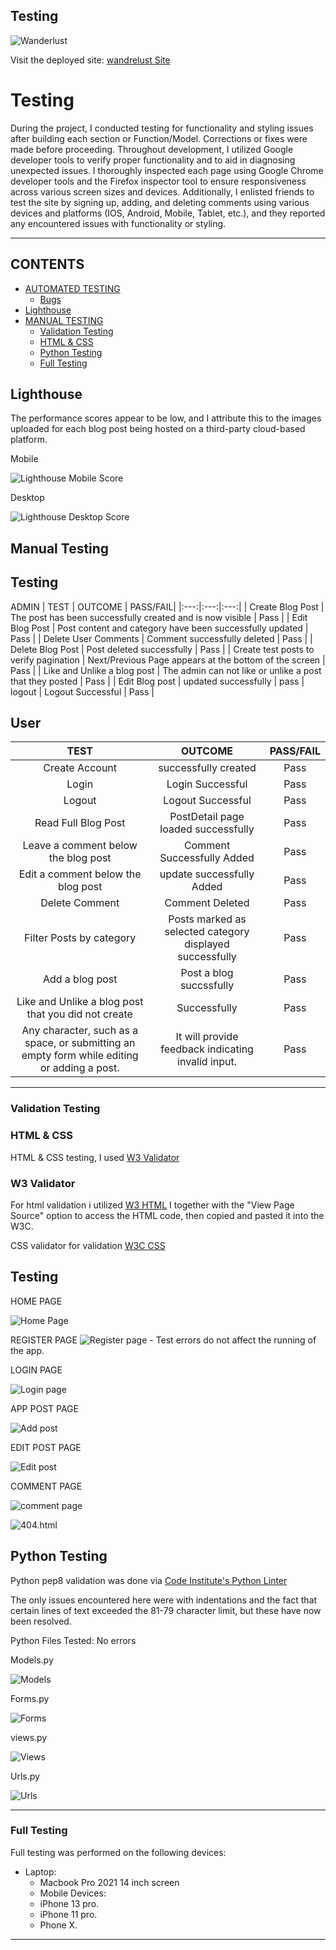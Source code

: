 ## Testing

![Wanderlust](documentation/images/responsive.png)

Visit the deployed site: [wandrelust Site](https://django-wanderlust-96b58b7e2665.herokuapp.com/)


# Testing

During the project, I conducted testing for functionality and styling issues after building each section or Function/Model. Corrections or fixes were made before proceeding. 
Throughout development, I utilized Google developer tools to verify proper functionality and to aid in diagnosing unexpected issues.
I thoroughly inspected each page using Google Chrome developer tools and the Firefox inspector tool to ensure responsiveness across various screen sizes and devices. Additionally, I enlisted friends to test the site by signing up, adding, and deleting comments using various devices and platforms (IOS, Android, Mobile, Tablet, etc.), and they reported any encountered issues with functionality or styling.

___

## CONTENTS

- [AUTOMATED TESTING](#automated-testing)
  - [Bugs](#bugs)
- [Lighthouse](#lighthouse)
- [MANUAL TESTING](#manual-testing)
  - [Validation Testing](#validation-testing)
  - [HTML \& CSS](#html--css)
  - [Python Testing](#python-testing)
  - [Full Testing](#full-testing)
  

## Lighthouse

The performance scores appear to be low, and I attribute this to the images uploaded for each blog post being hosted on a third-party cloud-based platform.

Mobile

![Lighthouse Mobile Score](documentation/images/lighthouse_mobile.png)

Desktop

![Lighthouse Desktop Score](documentation/images/lighthouse_desktop.png)

## Manual Testing

## Testing

ADMIN
| TEST | OUTCOME | PASS/FAIL|
|:---:|:---:|:---:|
| Create Blog Post | The post has been successfully created and is now visible | Pass |
| Edit Blog Post | Post content and category have been successfully updated | Pass |
| Delete User Comments | Comment successfully deleted | Pass |
| Delete Blog Post | Post deleted successfully | Pass |
| Create test posts to verify pagination | Next/Previous Page appears at the bottom of the screen | Pass |
| Like and Unlike a blog post | The admin can not like or unlike a post that they posted | Pass |
| Edit Blog post | updated successfully | pass 
| logout | Logout Successful | Pass |


## User

| TEST | OUTCOME | PASS/FAIL|
|:---:|:---:|:---:|
| Create Account | successfully created | Pass |
| Login | Login Successful | Pass |
| Logout | Logout Successful | Pass |
| Read Full Blog Post | PostDetail page loaded successfully | Pass |
| Leave a comment below the blog post | Comment Successfully Added| Pass |
| Edit a comment below the blog post | update successfully Added | Pass |
| Delete Comment | Comment Deleted | Pass |
| Filter Posts by category | Posts marked as selected category displayed successfully | Pass |
| Add a blog post | Post a blog succssfully | Pass |
| Like and Unlike a blog post that you did not create | Successfully | Pass |
| Any character, such as a space, or submitting an empty form while editing or adding a post. | It will provide feedback indicating invalid input. | Pass|

___

### Validation Testing

### HTML & CSS

HTML & CSS testing, I used [W3 Validator](https://validator.w3.org/)

### W3 Validator

For html validation i utilized [W3 HTML](https://validator.w3.org/nu/#textarea)
I together with the "View Page Source" option to access the HTML code, then copied and pasted it into the W3C. 

CSS validator for validation
 [W3C CSS](http://jigsaw.w3.org/css-validator/)

 ## Testing 

 HOME PAGE

![Home Page](/documentation/testing_validation/w3/home_validation.png) 

REGISTER PAGE
![Register page](/documentation/testing_validation/w3/register_error.png) - Test errors do not affect the running of the app.

LOGIN PAGE

![Login page](/documentation/testing_validation/w3/login_validation.png)

APP POST PAGE

![Add post](/documentation/testing_validation/w3/add_post_validation.png) 

EDIT POST PAGE

![Edit post](/documentation/testing_validation/w3/edit_validation.png) 

COMMENT PAGE

![comment page](/documentation/testing_validation/w3/comment_validation.png) 

                                                                                                    
![404.html](/documentation/testing_validation/w3/404_html.png) 

## Python Testing

Python pep8 validation was done via [Code Institute's Python Linter](https://pep8ci.herokuapp.com/)

The only issues encountered here were with indentations and the fact that certain lines of text exceeded the 81-79 character limit, but these have now been resolved.

Python Files Tested:
No errors

Models.py

![Models](/documentation/testing_validation/w3/model.py_validation.png)

Forms.py

![Forms](/documentation/testing_validation/w3/form.py_validation.png)

views.py

![Views](/documentation/testing_validation/w3/view.py_validation.png)

Urls.py

![Urls](/documentation/testing_validation/w3/url.py_validation.png)

___

### Full Testing

Full testing was performed on the following devices:

* Laptop:
  * Macbook Pro 2021 14 inch screen
  * Mobile Devices:
  * iPhone 13 pro.
  * iPhone 11 pro.
  * Phone X.

___
